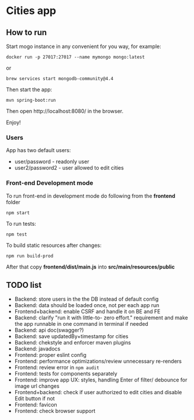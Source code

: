 # Cities app
## How to run
Start mogo instance in any convenient for you way, for example:

`docker run -p 27017:27017 --name mymongo mongo:latest`

or

`brew services start mongodb-community@4.4`


Then start the app:

`mvn spring-boot:run`

Then open http://localhost:8080/ in the browser.

Enjoy!

### Users
App has two default users:

* user/password - readonly user
* user2/password2 - user allowed to edit cities

### Front-end Development mode
To run front-end in development mode do following from the **frontend** folder

`npm start`

To run tests:

`npm test`

To build static resources after changes:

`npm run build-prod`

After that copy **frontend/dist/main.js** into **src/main/resources/public**


## TODO list
* Backend: store users in the the DB instead of default config
* Backend: data should be loaded once, not per each app run
* Frontend+backend: enable CSRF and handle it on BE and FE
* Backend: clarify "run it with little-to- zero effort." requirement and make the app runnable in one command in terminal if needed
* Backend: api doc(swagger?)
* Backend: save updatedBy+timestamp for cities
* Backend: chekstyle and enforcer maven plugins
* Backend: javadocs
* Frontend: proper eslint config
* Frontend: performance optimizations/review unnecessary re-renders
* Frontend: review error in `npm audit`
* Frontend: tests for components separately
* Frontend: improve app UX: styles, handling Enter of filter/ debounce for image url changes
* Frontend+backend: check if user authorized to edit cities and disable Edit button if not
* Frontend: favicon
* Frontend: check browser support
